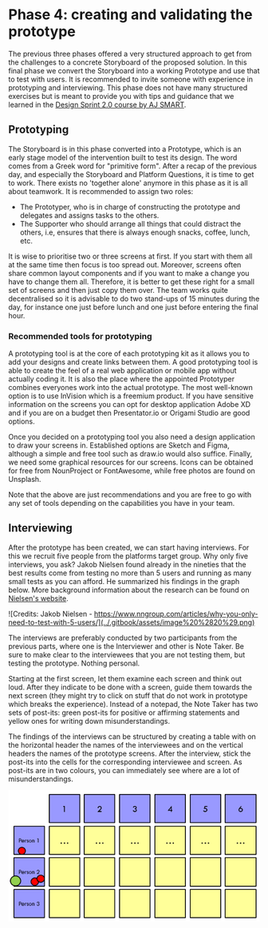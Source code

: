 # Phase 4: creating and validating the prototype

The previous three phases offered a very structured approach to get from the challenges to a concrete Storyboard of the proposed solution. In this final phase we convert the Storyboard into a working Prototype and use that to test with users. It is recommended to invite someone with experience in prototyping and interviewing. This phase does not have many structured exercises but is meant to provide you with tips and guidance that we learned in the [Design Sprint 2.0 course by AJ SMART](https://aj-smart.teachable.com/).

## Prototyping

The Storyboard is in this phase converted into a Prototype, which is an early stage model of the intervention built to test its design. The word comes from a Greek word for "primitive form". After a recap of the previous day, and especially the Storyboard and Platform Questions, it is time to get to work. There exists no 'together alone' anymore in this phase as it is all about teamwork. It is recommended to assign two roles:

* The Prototyper, who is in charge of constructing the prototype and delegates and assigns tasks to the others. 
* The Supporter who should arrange all things that could distract the others, i.e, ensures that there is always enough snacks, coffee, lunch, etc.

It is wise to prioritise two or three screens at first. If you start with them all at the same time then focus is too spread out. Moreover, screens often share common layout components and if you want to make a change you have to change them all. Therefore, it is better to get these right for a small set of screens and then just copy them over. The team works quite decentralised so it is advisable to do two stand-ups of 15 minutes during the day, for instance one just before lunch and one just before entering the final hour.

### Recommended tools for prototyping

A prototyping tool is at the core of each prototyping kit as it allows you to add your designs and create links between them. A good prototyping tool is able to create the feel of a real web application or mobile app without actually coding it. It is also the place where the appointed Prototyper combines everyones work into the actual prototype. The most well-known option is to use InVision which is a freemium product. If you have sensitive information on the screens you can opt for desktop application Adobe XD and if you are on a budget then Presentator.io or Origami Studio are good options.

Once you decided on a prototyping tool you also need a design application to draw your screens in. Established options are Sketch and Figma, although a simple and free tool such as draw.io would also suffice. Finally, we need some graphical resources for our screens. Icons can be obtained for free from NounProject or FontAwesome, while free photos are found on Unsplash. 

Note that the above are just recommendations and you are free to go with any set of tools depending on the capabilities you have in your team.

## Interviewing

After the prototype has been created, we can start having interviews. For this we recruit five people from the platforms target group. Why only five interviews, you ask? Jakob Nielsen found already in the nineties that the best results come from testing no more than 5 users and running as many small tests as you can afford. He summarized his findings in the graph below. More background information about the research can be found on [Nielsen's website](https://www.nngroup.com/articles/why-you-only-need-to-test-with-5-users/).

![Credits: Jakob Nielsen - https://www.nngroup.com/articles/why-you-only-need-to-test-with-5-users/](../.gitbook/assets/image%20%2820%29.png)

The interviews are preferably conducted by two participants from the previous parts, where one is the Interviewer and other is Note Taker. Be sure to make clear to the interviewees that you are not testing them, but testing the prototype. Nothing personal.

Starting at the first screen, let them examine each screen and think out loud. After they indicate to be done with a screen, guide them towards the next screen \(they might try to click on stuff that do not work in prototype which breaks the experience\). Instead of a notepad, the Note Taker has two sets of post-its: green post-its for  positive or affirming statements and yellow ones for writing down misunderstandings. 

The findings of the interviews can be structured by creating a table with on the horizontal header the names of the interviewees and on the vertical headers the names of the prototype screens. After the interview, stick the post-its into the cells for the corresponding interviewee and screen. As post-its are in two colours, you can immediately see where are a lot of misunderstandings.

![Grid for structuring interview findings](../.gitbook/assets/image%20%288%29.png)

